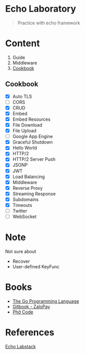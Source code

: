 # Echo Laboratory
> Practice with echo framework

# Content
1. Guide
1. Middleware
1. [Cookbook](#cookbook)

## Cookbook
- [x] Auto TLS
- [ ] CORS
- [x] CRUD
- [x] Embed
- [x] Embed Resources
- [x] File Download
- [x] File Upload
- [ ] Google App Engine
- [x] Graceful Shutdown
- [x] Hello World
- [x] HTTP/2
- [x] HTTP/2 Server Push
- [x] JSONP
- [x] JWT
- [x] Load Balancing
- [x] Middleware
- [x] Reverse Proxy
- [x] Streaming Response
- [x] Subdomains
- [x] Timeouts
- [ ] Twitter
- [ ] WebSocket

# Note
Not sure about
- Recover
- User-defined KeyFunc

# Books
- [The Go Programming Language](https://drive.google.com/file/d/1H4ORFCaQFAndCmV5WrLmh1TLI0XnRJbc/view?usp=sharing)
- [Gitbook - ZaloPay](https://zalopay-oss.github.io/go-advanced/)
- [Phở Code](https://phocode.com/golang/go-lap-trinh-go/#google_vignette)

# References
[Echo Labstack](https://echo.labstack.com/)
